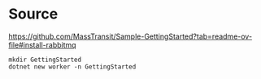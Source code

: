 # Source

https://github.com/MassTransit/Sample-GettingStarted?tab=readme-ov-file#install-rabbitmq

```
mkdir GettingStarted
dotnet new worker -n GettingStarted
```

